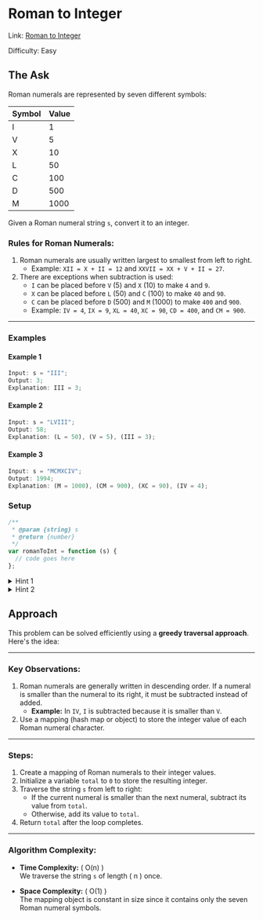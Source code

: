 # Roman to Integer

Link: [Roman to Integer](https://leetcode.com/problems/roman-to-integer/description/?envType=study-plan-v2&envId=top-interview-150)

Difficulty: Easy

## The Ask

Roman numerals are represented by seven different symbols:

| Symbol | Value |
| ------ | ----- |
| I      | 1     |
| V      | 5     |
| X      | 10    |
| L      | 50    |
| C      | 100   |
| D      | 500   |
| M      | 1000  |

Given a Roman numeral string `s`, convert it to an integer.

### Rules for Roman Numerals:

1. Roman numerals are usually written largest to smallest from left to right.
   - Example: `XII = X + II = 12` and `XXVII = XX + V + II = 27`.
2. There are exceptions when subtraction is used:
   - `I` can be placed before `V` (5) and `X` (10) to make `4` and `9`.
   - `X` can be placed before `L` (50) and `C` (100) to make `40` and `90`.
   - `C` can be placed before `D` (500) and `M` (1000) to make `400` and `900`.
   - Example: `IV = 4`, `IX = 9`, `XL = 40`, `XC = 90`, `CD = 400`, and `CM = 900`.

---

### Examples

#### Example 1

```javascript
Input: s = "III";
Output: 3;
Explanation: III = 3;
```

#### Example 2

```javascript
Input: s = "LVIII";
Output: 58;
Explanation: (L = 50), (V = 5), (III = 3);
```

#### Example 3

```javascript
Input: s = "MCMXCIV";
Output: 1994;
Explanation: (M = 1000), (CM = 900), (XC = 90), (IV = 4);
```

### Setup

```javascript
/**
 * @param {string} s
 * @return {number}
 */
var romanToInt = function (s) {
  // code goes here
};
```

<details> <summary>Hint 1</summary> Use a mapping of Roman numeral characters to their integer values. </details> <details> <summary>Hint 2</summary> Iterate through the string, and for each character, decide whether to add or subtract its value based on the next character. </details>

## Approach

This problem can be solved efficiently using a **greedy traversal approach**. Here's the idea:

---

### Key Observations:

1. Roman numerals are generally written in descending order. If a numeral is smaller than the numeral to its right, it must be subtracted instead of added.
   - **Example:** In `IV`, `I` is subtracted because it is smaller than `V`.
2. Use a mapping (hash map or object) to store the integer value of each Roman numeral character.

---

### Steps:

1. Create a mapping of Roman numerals to their integer values.
2. Initialize a variable `total` to `0` to store the resulting integer.
3. Traverse the string `s` from left to right:
   - If the current numeral is smaller than the next numeral, subtract its value from `total`.
   - Otherwise, add its value to `total`.
4. Return `total` after the loop completes.

---

### Algorithm Complexity:

- **Time Complexity:** \( O(n) \)  
  We traverse the string `s` of length \( n \) once.

- **Space Complexity:** \( O(1) \)  
  The mapping object is constant in size since it contains only the seven Roman numeral symbols.
